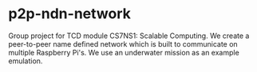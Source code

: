 # p2p-ndn-network
Group project for TCD module CS7NS1: Scalable Computing. We create a peer-to-peer name defined network which is built to communicate on multiple Raspberry Pi's. We use an underwater mission as an example emulation.
